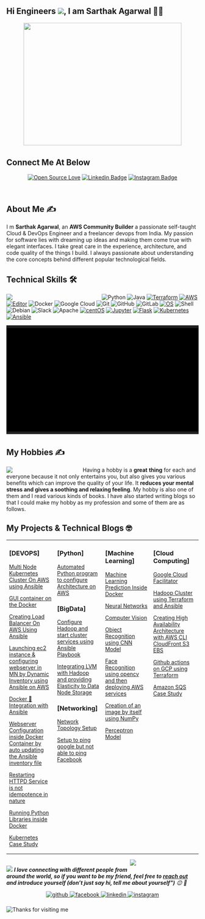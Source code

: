 ## Hi Engineers <img src="https://github.com/TheDudeThatCode/TheDudeThatCode/blob/master/Assets/Hi.gif" width="29px">, I am Sarthak Agarwal 👨‍🎓

<!--Header-->

<p align="center">
  <img src="https://img.etimg.com/thumb/msid-84146056,width-1200,height-900,imgsize-638053,resizemode-8,quality-100/20210706_developer-economy_01.jpg" width="414" height="320" />
</p>

## Connect Me At Below
  <!--social media icon-->
<div align="center">
 
 
 
 
[![Open Source Love](https://badges.frapsoft.com/os/v2/open-source.svg?v=103)](https://github.com/Sarthak-Agarwal1410)
[![Linkedin Badge](https://img.shields.io/badge/-Sarthak%20Agarwal-blue?style=social&logo=Linkedin&logoColor=blue&link=https://www.linkedin.com/in/sarthak-agarwal-0476331b1/)](https://www.linkedin.com/in/sarthak-agarwal-0476331b1/)
[![Instagram Badge](https://img.shields.io/badge/-Sarthak%20Agarwal-blue?style=social&logo=Instagram&link=https://www.instagram.com/sarthak_ag.1410/?hl=en/)](https://www.instagram.com/sarthak_ag.1410/?hl=en/) 



</div>  

</br>


<!--About Me-->
<div>
 <p>
 
</p>
  


## About Me ✍
 
 I m <b> Sarthak Agarwal</b>, an <b>AWS Community Builder</b> a passionate self-taught Cloud & DevOps Engineer and a freelancer devops from India. My passion for software lies with dreaming up ideas and making them come true with elegant interfaces. I take great care in the experience, architecture, and code quality of the things I build. I always passionate about understanding the core concepts behind different popular technological fields. 


</div>

<!--technical skill-->

## Technical Skills 🛠 

<img align='left' src='https://media.giphy.com/media/SWoSkN6DxTszqIKEqv/giphy.gif' width='250"'>

![Python](https://img.shields.io/badge/-Python-black?style=flat-square&logo=Python)
![Java](https://img.shields.io/badge/-java-E34A86?style=flat-square&logo=java)
[![Terraform](https://img.shields.io/badge/Learning-Terraform-623ce4?style=flat-square&logo=terraform&logoColor=white)](https://www.terraform.io/)
[![AWS](https://img.shields.io/badge/Learning-AWS-FF9900?style=flat-square&logo=amazon-aws&logoColor=white)](https://github.com/br3ndonland/awsdev)
[![Editor](https://img.shields.io/badge/Editor-VSCode-blue?style=flat-square&logo=visual-studio-code&logoColor=white)](https://code.visualstudio.com/)
![Docker](https://img.shields.io/badge/-Docker-black?style=flat-square&logo=docker)
![Google Cloud](https://img.shields.io/badge/Google%20Cloud-black?style=flat-square&logo=google-cloud)
![Git](https://img.shields.io/badge/-Git-black?style=flat-square&logo=git)
![GitHub](https://img.shields.io/badge/-GitHub-181717?style=flat-square&logo=github)
![GitLab](https://img.shields.io/badge/-GitLab-FCA121?style=flat-square&logo=gitlab)
[![OS](https://img.shields.io/badge/OS-Linux-informational?style=flat-square&logo=linux&logoColor=white)](https://en.wikipedia.org/wiki/Linux)
 ![Shell](https://img.shields.io/badge/-Shell-blasck?style=plastic&logo=Shell)
 ![Debian](https://img.shields.io/badge/-Debian-A80030?style=flat-square&logo=Debian&logoColor=white)
 ![Slack](https://img.shields.io/badge/-Slack-E01563?style=flat-square&logo=Slack&logoColor=white)
 ![Apache](https://img.shields.io/badge/-Apache-D22128?style=flat-square&logo=Apache&logoColor=white)
 [![centOS](https://img.shields.io/badge/CentOS-7.0-blue?style=flat-square&logo=CentOS&logoColor=262577)](https://www.centos.org/)
 [![Jupyter](https://img.shields.io/badge/Jupyter%20Notebook-Jupyter-orange?style=for-the-badge&logo=Jupyter)](https://jupyter.org/try)
 [![Flask](https://img.shields.io/badge/-Flask-000000?style=flat-square&logo=Flask&logoColor=ffffff)](https://flask.palletsprojects.com/)
 [![Kubernetes](https://img.shields.io/badge/-Kubernetes-326CE5?style=flat-square&logo=Kubernetes&logoColor=ffffff)](https://kubernetes.io/)
 [![Ansible](https://img.shields.io/badge/-ansible-326CE5?style=flat-square&logo=ansible&logoColor=000000)](https://ansible.io/)

<p align="center">
  <img src="https://github.com/amit17133129/amit17133129/blob/main/MySkills.gif?raw=true"/>
</p>
 <!--My Hobbies-->
 
 

## My Hobbies ✍

<img align='left' src='https://octodex.github.com/images/hula_loop_octodex03.gif' width='200"'>
 
Having a hobby is a <b>great</b> <b>thing</b> for each and everyone because it not only entertains you,
but also gives you various benefits which can improve the quality of your life. It <b>reduces your mental stress and gives a soothing and relaxing feeling</b>. My hobby is also one of them and I read various kinds of books. I have also started writing blogs so that I could make my hobby as my profession and some of them are as follows.
##


##





<!--BLOG Process-->
## My Projects & Technical Blogs 🤓

<table><tr><td valign="top" width="25%">

### [DEVOPS]
<!-- recent_releases starts -->

[Multi Node Kubernetes Cluster On AWS using Ansible](https://www.linkedin.com/posts/sarthak-agarwal-0476331b1_connetions-vimaldaga-righteducation-activity-6850406720590626816-MhGI)

[GUI container on the Docker](https://www.linkedin.com/posts/sarthak-agarwal-0476331b1_connetions-vimaldaga-righteducation-activity-6805471904711884801-m3LE)

[Creating Load Balancer On AWS Using Ansible](https://www.linkedin.com/posts/sarthak-agarwal-0476331b1_connetions-vimaldaga-righteducation-activity-6790688268057931776-6zWM)

[Launching ec2 instance & configuring webserver in MN by Dynamic Inventory using Ansible on AWS](https://www.linkedin.com/posts/sarthak-agarwal-0476331b1_connections-ansible-awsdevops-activity-6788200078134788096-F6Qb)

[Docker 🐳 Integration with Ansible](https://www.linkedin.com/posts/sarthak-agarwal-0476331b1_integration-of-docker-and-ansible-activity-6785885035280003072-68w9)

[Webserver Configuration inside Docker Container by auto updating the Ansible inventory file](https://www.linkedin.com/posts/sarthak-agarwal-0476331b1_connetions-vimaldaga-righteducation-activity-6789932452480733184-m66r)
  
[Restarting HTTPD Service is not idempotence in nature](https://www.linkedin.com/posts/sarthak-agarwal-0476331b1_connections-ansible-worldrecordholder-activity-6786732270830014464-UZMx)
  
[Running Python Libraries inside Docker](https://sarthakagarwal-9711.medium.com/firstly-we-launch-a-docker-container-centos-inside-our-base-operating-system-and-then-we-run-the-e9e6a2015769)
  
[Kubernetes Case Study](https://sarthakagarwal-9711.medium.com/kubernetes-and-its-case-study-with-spotify-5a1ed145487e)

</td><td valign="top" width="25%"> 
 
### [Python]
  
[Automated Python program to configure Architecture on AWS](https://sarthakagarwal-9711.medium.com/arth-task-8-e61ae5b03bde)
  
### [BigData]
<!-- recent_releases starts -->
 [Configure Hadoop and start cluster services using Ansible Playbook](https://www.linkedin.com/posts/sarthak-agarwal-0476331b1_connections-hadoop-ansible-activity-6786384833598775296-Kge1)
  
  [Integrating LVM with Hadoop and providing Elasticity to Data Node Storage](https://www.linkedin.com/posts/sarthak-agarwal-0476331b1_arth-task-71a-activity-6776908569607471104-e9OC)
 
### [Networking]
  
[Network Topology Setup](https://www.linkedin.com/posts/sarthak-agarwal-0476331b1_connections-vimaldaga-righteducation-activity-6788641109674344449-d7IM)
  
[Setup to ping google but not able to ping Facebook](https://www.linkedin.com/posts/sarthak-agarwal-0476331b1_folks-vimaldaga-righteducation-activity-6785651411897081856-78kj)
</td><td valign="top" width="25%"> 

### [Machine Learning]
<!-- blog starts -->

[Machine Learning Prediction Inside Docker](https://www.linkedin.com/posts/sarthak-agarwal-0476331b1_enthusiasts-docker-dockerhub-activity-6804512879157506048-Stae)

[Neural Networks ](https://sarthakagarwal-9711.medium.com/neural-networks-846883f249d1)

[Computer Vision](https://www.linkedin.com/posts/sarthak-agarwal-0476331b1_connetions-vimaldaga-righteducation-activity-6810986530300035072-4rNw)

[Object Recognition using CNN Model](https://github.com/Sarthak-Agarwal1410/Object_Recognition_using_CNN_Model.git)
  
[Face Recognition using opencv and then deploying AWS services](https://github.com/Sarthak-Agarwal1410/Face_Recognition_AWS_EC2_EBS.git)
  
[Creation of an image by itself using NumPy](https://github.com/Sarthak-Agarwal1410/Create-image-by-yourself-Using-Python-Code.git)
  
[Perceptron Model](https://github.com/Sarthak-Agarwal1410/Perceptron-Data-Learning.git)
  
</td><td valign="top" width="25%">

### [Cloud Computing]
<!-- tils starts -->
  
[Google Cloud Facilitator](https://www.cloudskillsboost.google/public_profiles/f9a7e00c-4161-4e4e-ab72-edd790807729)
  
[Hadoop Cluster using Terraform and Ansible](https://github.com/Sarthak-Agarwal1410/Hadoop-Cluster-using-Terraform-and-ansible.git)
  
[Creating High Availability Architecture with AWS CLI CloudFront S3 EBS](https://sarthakagarwal-9711.medium.com/aws-cli-task-5c0011cf7236)

[Github actions on GCP using Terraform](https://github.com/Sarthak-Agarwal1410/github-actions-gcp-using-terraform.git) 

[Amazon SQS Case Study](https://sarthakagarwal-9711.medium.com/the-use-cases-solved-by-amazon-sqs-its-case-study-6322d048a062)
</td></tr></table> </b>

<!--footer-->

<img align='right' src="https://media.giphy.com/media/M9gbBd9nbDrOTu1Mqx/giphy.gif" width="180">

##
<img src="https://media.giphy.com/media/LnQjpWaON8nhr21vNW/giphy.gif" width="60"> <em><b>I love connecting with different people from around the world, so if you want to be my friend, feel free to [reach out](https://wa.me/+919084369325) and introduce yourself (don’t just say hi, tell me about yourself")</b> 😊 💜</em>


<div align="center">
<a href="https://github.com/Sarthak-Agarwal1410" target="_blank">
<img src=https://img.shields.io/badge/github-%2324292e.svg?&style=for-the-badge&logo=github&logoColor=white alt=github style="margin-bottom: 5px;" />
</a>
<a href="https://m.facebook.com/profile.php?lst=100051903403433%3A100051903403433%3A1605120679" target="_blank">
<img src=https://img.shields.io/badge/facebook-%232E87FB.svg?&style=for-the-badge&logo=facebook&logoColor=white alt=facebook style="margin-bottom: 5px;" />
</a>
<a href="https://www.linkedin.com/in/sarthak-agarwal-0476331b1/" target="_blank">
<img src=https://img.shields.io/badge/linkedin-%231E77B5.svg?&style=for-the-badge&logo=linkedin&logoColor=white alt=linkedin style="margin-bottom: 5px;" />
</a>
<a href="https://www.instagram.com/sarthak_ag.1410/?hl=en" target="_blank">
<img src=https://img.shields.io/badge/instagram-%23000000.svg?&style=for-the-badge&logo=instagram&logoColor=white alt=instagram style="margin-bottom: 5px;" />
</a>  



</div>  
  

<br/>  


   
<img height="120" alt="Thanks for visiting me" width="100%" src="https://raw.githubusercontent.com/BrunnerLivio/brunnerlivio/master/images/marquee.svg" />
